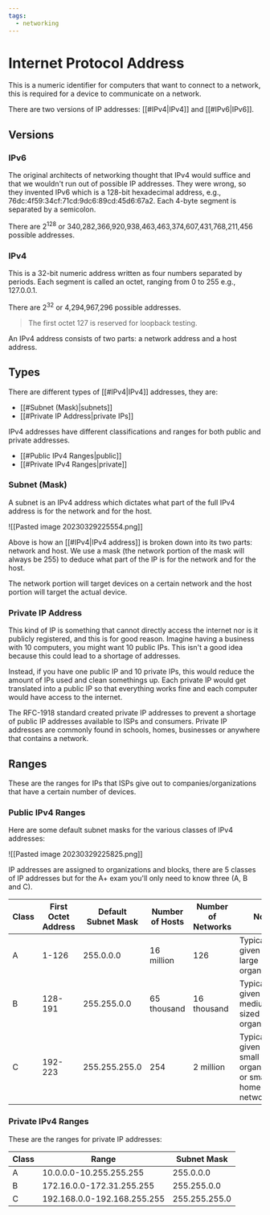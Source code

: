 ```yaml
---
tags:
  - networking
---
```

# Internet Protocol Address

This is a numeric identifier for computers that want to connect to a network, this is required for a device to communicate on a network.

There are two versions of IP addresses: [[#IPv4|IPv4]] and [[#IPv6|IPv6]].

## Versions

### IPv6

The original architects of networking thought that IPv4 would suffice and that we wouldn't run out of possible IP addresses. They were wrong, so they invented IPv6 which is a 128-bit hexadecimal address, e.g., 76dc:4f59:34cf:71cd:9dc6:89cd:45d6:67a2. Each 4-byte segment is separated by a semicolon.

There are $2^{128}$ or 340,282,366,920,938,463,463,374,607,431,768,211,456 possible addresses.

### IPv4

This is a 32-bit numeric address written as four numbers separated by periods. Each segment is called an octet, ranging from 0 to 255 e.g., 127.0.0.1.

There are $2^{32}$ or 4,294,967,296 possible addresses.

>The first octet 127 is reserved for loopback testing.

An IPv4 address consists of two parts: a network address and a host address.

## Types

There are different types of [[#IPv4|IPv4]] addresses, they are:

- [[#Subnet (Mask)|subnets]]
- [[#Private IP Address|private IPs]]

IPv4 addresses have different classifications and ranges for both public and private addresses.

- [[#Public IPv4 Ranges|public]]
- [[#Private IPv4 Ranges|private]]

### Subnet (Mask)

A subnet is an IPv4 address which dictates what part of the full IPv4 address is for the network and for the host.

![[Pasted image 20230329225554.png]]

Above is how an [[#IPv4|IPv4 address]] is broken down into its two parts: network and host. We use a mask (the network portion of the mask will always be 255) to deduce what part of the IP is for the network and for the host.

The network portion will target devices on a certain network and the host portion will target the actual device.

### Private IP Address

This kind of IP is something that cannot directly access the internet nor is it publicly registered, and this is for good reason. Imagine having a business with 10 computers, you might want 10 public IPs. This isn't a good idea because this could lead to a shortage of addresses.

Instead, if you have one public IP and 10 private IPs, this would reduce the amount of IPs used and clean somethings up. Each private IP would get translated into a public IP so that everything works fine and each computer would have access to the internet.

The RFC-1918 standard created private IP addresses to prevent a shortage of public IP addresses available to ISPs and consumers. Private IP addresses are commonly found in schools, homes, businesses or anywhere that contains a network.

## Ranges

These are the ranges for IPs that ISPs give out to companies/organizations that have a certain number of devices.

### Public IPv4 Ranges

Here are some default subnet masks for the various classes of IPv4 addresses:

![[Pasted image 20230329225825.png]]

IP addresses are assigned to organizations and blocks, there are 5 classes of IP addresses but for the A+ exam you'll only need to know three (A, B and C).

|Class|First Octet Address|Default Subnet Mask|Number of Hosts|Number of Networks|Notes|
|-|-|-|-|-|-|
|A|1-126|255.0.0.0|16 million|126|Typically given to large organizations|
|B|128-191|255.255.0.0|65 thousand|16 thousand|Typically given to medium sized organizations|
|C|192-223|255.255.255.0|254|2 million|Typically given to small organizations or small home networks|

### Private IPv4 Ranges

These are the ranges for private IP addresses:

|Class|Range|Subnet Mask|
|-|-|-|
|A|10.0.0.0-10.255.255.255|255.0.0.0|
|B|172.16.0.0-172.31.255.255|255.255.0.0|
|C|192.168.0.0-192.168.255.255|255.255.255.0|
